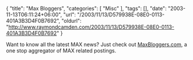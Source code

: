 {
	"title": "Max Bloggers",
	"categories": [
		"Misc"
	],
	"tags": [],
	"date": "2003-11-13T06:11:24+06:00",
	"url": "/2003/11/13/D579938E-08E0-0113-401A3B3D4F0B7692",
	"oldurl": "http://www.raymondcamden.com/2003/11/13/D579938E-08E0-0113-401A3B3D4F0B7692"
}

Want to know all the latest MAX news? Just check out <a href="http://www.maxbloggers.com/maxblog/index.cfm">MaxBloggers.com</a>, a one stop aggregator of MAX related postings.